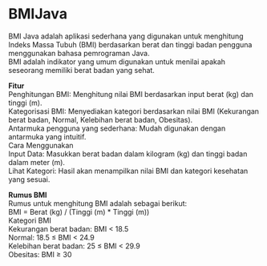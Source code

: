 # BMIJava
BMI Java adalah aplikasi sederhana yang digunakan untuk menghitung Indeks Massa Tubuh (BMI) berdasarkan berat dan tinggi badan pengguna menggunakan bahasa pemrograman Java.  
BMI adalah indikator yang umum digunakan untuk menilai apakah seseorang memiliki berat badan yang sehat.  

**Fitur**  
Penghitungan BMI: Menghitung nilai BMI berdasarkan input berat (kg) dan tinggi (m).  
Kategorisasi BMI: Menyediakan kategori berdasarkan nilai BMI (Kekurangan berat badan, Normal, Kelebihan berat badan, Obesitas).  
Antarmuka pengguna yang sederhana: Mudah digunakan dengan antarmuka yang intuitif.  
Cara Menggunakan  
Input Data: Masukkan berat badan dalam kilogram (kg) dan tinggi badan dalam meter (m).  
Lihat Kategori: Hasil akan menampilkan nilai BMI dan kategori kesehatan yang sesuai.  

**Rumus BMI**  
Rumus untuk menghitung BMI adalah sebagai berikut:  
BMI = Berat (kg) / (Tinggi (m) * Tinggi (m))  
Kategori BMI  
Kekurangan berat badan: BMI < 18.5  
Normal: 18.5 ≤ BMI < 24.9  
Kelebihan berat badan: 25 ≤ BMI < 29.9  
Obesitas: BMI ≥ 30  
